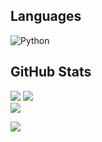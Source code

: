 



## Languages
![Python]([https://img.shields.io/badge/python-3670A0?style=for-the-badge&logo=python&logoColor=ffdd54](https://raw.githubusercontent.com/devicons/devicon/master/icons/python/python-original.svg))

## GitHub Stats
![](https://github-readme-stats.vercel.app/api?username=Edinbo&theme=dark&hide_border=false&include_all_commits=true&count_private=true)
![](https://github-readme-streak-stats.herokuapp.com/?user=Edinbo&theme=dark&hide_border=false)<br/>
![](https://github-readme-stats.vercel.app/api/top-langs/?username=Edinbo&theme=dark&hide_border=false&include_all_commits=true&count_private=true&layout=compact)


![](https://github-contributor-stats.vercel.app/api?username=Edinbo&limit=5&theme=dark&combine_all_yearly_contributions=true)
